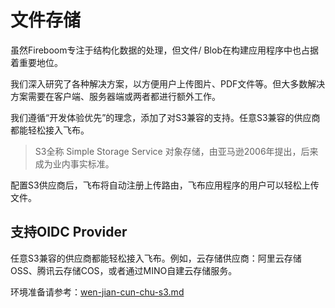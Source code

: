 # 文件存储

虽然Fireboom专注于结构化数据的处理，但文件/ Blob在构建应用程序中也占据着重要地位。

我们深入研究了各种解决方案，以方便用户上传图片、PDF文件等。但大多数解决方案需要在客户端、服务器端或两者都进行额外工作。

我们遵循“开发体验优先”的理念，添加了对S3兼容的支持。任意S3兼容的供应商都能轻松接入飞布。

> S3全称 Simple Storage Service 对象存储，由亚马逊2006年提出，后来成为业内事实标准。

配置S3供应商后，飞布将自动注册上传路由，飞布应用程序的用户可以轻松上传文件。

## 支持OIDC Provider

任意S3兼容的供应商都能轻松接入飞布。例如，云存储供应商：阿里云存储OSS、腾讯云存储COS，或者通过MINO自建云存储服务。

环境准备请参考：[wen-jian-cun-chu-s3.md](../../huan-jing-zhun-bei/wen-jian-cun-chu-s3.md "mention")

